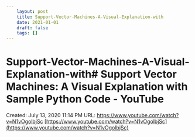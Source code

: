 ```yaml
---
 	layout: post
 	title: Support-Vector-Machines-A-Visual-Explanation-with
 	date: 2021-01-01
 	draft: false
 	tags: []
---
```


# Support-Vector-Machines-A-Visual-Explanation-with# Support Vector Machines: A Visual Explanation with Sample Python Code - YouTube
Created: July 13, 2020 11:14 PM
URL: https://www.youtube.com/watch?v=N1vOgolbjSc
[https://www.youtube.com/watch?v=N1vOgolbjSc](https://www.youtube.com/watch?v=N1vOgolbjSc)
